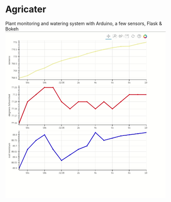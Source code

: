 # Agricater
Plant monitoring and watering system with Arduino, a few sensors, Flask &amp; Bokeh
![alt text](https://github.com/adempus/Agricater/blob/master/app/res/arduinoSensorStream.gif?raw=true)
